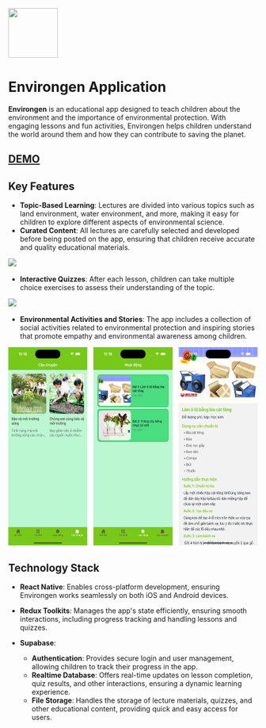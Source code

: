 <img src="https://png.pngtree.com/png-vector/20230611/ourmid/pngtree-environmental-protection-natural-environment-logo-vector-png-image_7126347.png" width="100" height="100">

# **Environgen Application**

**Environgen** is an educational app designed to teach children about the environment and the importance of environmental protection. With engaging lessons and fun activities, Environgen helps children understand the world around them and how they can contribute to saving the planet.

## [DEMO](https://drive.google.com/file/d/1GQLpH5-VThuyvqpJI5PBowS1WAm5y2To/view?usp=sharing)

## Key Features

- **Topic-Based Learning**: Lectures are divided into various topics such as land environment, water environment, and more, making it easy for children to explore different aspects of environmental science.
- **Curated Content**: All lectures are carefully selected and developed before being posted on the app, ensuring that children receive accurate and quality educational materials.
<img src="./demo/demo1.png" height="400">

- **Interactive Quizzes**: After each lesson, children can take multiple choice exercises to assess their understanding of the topic.
<img src="./demo/demo2.png" height="400">

- **Environmental Activities and Stories**: The app includes a collection of social activities related to environmental protection and inspiring stories that promote empathy and environmental awareness among children.

<img src="./demo/demo3.png" height="400">

## Technology Stack

- **React Native**: Enables cross-platform development, ensuring Environgen works seamlessly on both iOS and Android devices.

- **Redux Toolkits**: Manages the app's state efficiently, ensuring smooth interactions, including progress tracking and handling lessons and quizzes.

- **Supabase**:
  - **Authentication**: Provides secure login and user management, allowing children to track their progress in the app.
  - **Realtime Database**: Offers real-time updates on lesson completion, quiz results, and other interactions, ensuring a dynamic learning experience.
  - **File Storage**: Handles the storage of lecture materials, quizzes, and other educational content, providing quick and easy access for users.
